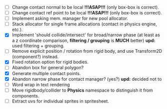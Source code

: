 * [ ] Change contact normal to be local **!!!ASAP!!!** (only box-box is correct).
* [ ] Change contact ref point to be local **!!!ASAP!!!** (only box-box is correct).
* [ ] Implement asking mem. manager for new pool allocator.
* [ ] Stack allocator for single frame allocations (contact in physics engine, etc.).
* [x] Implement 'should collide/intersect' for broad/narrow phase 
    (at least as a z coordinate comparison, **filtering / grouping** is **MUCH** better) 
    **upd:** used filtering + grouping.
* [ ] Remove explicit position / rotation from rigid body,
    and use Transform2D (component?) instead.
* [x] Fixed rotation option for rigid bodies.
* [ ] Abandon box for general polygon?
* [x] Generate multiple contact points.
* [x] Abandon narrow phase for contact manager? (yes?) **upd:** decided not to
* [ ] Word wrap in text rendering
* [ ] Move rigidbody/collider to **Physics** namespace to distinguish it from components.
* [ ] Extract uvs for individual sprites in spritesheet.